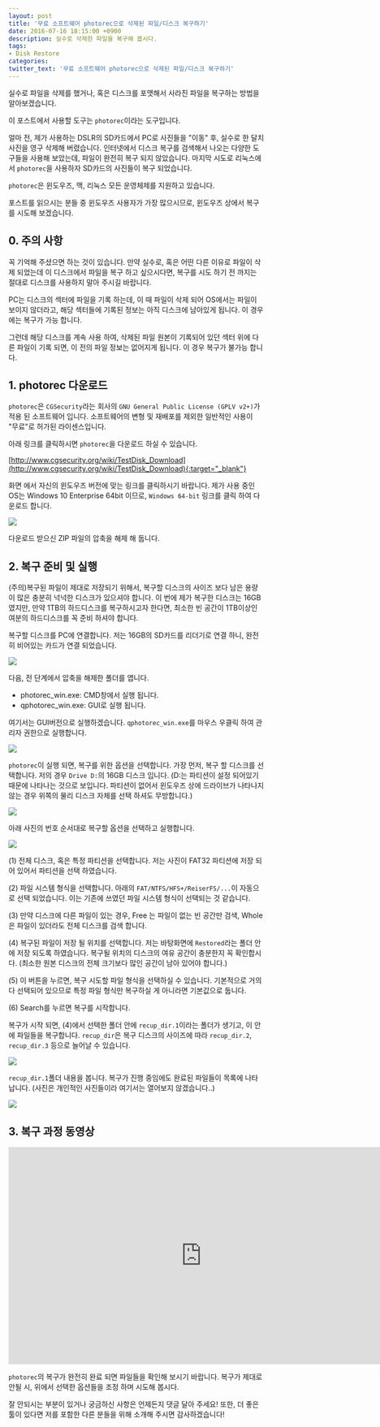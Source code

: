 ```yaml
---
layout: post
title: '무료 소프트웨어 photorec으로 삭제된 파일/디스크 복구하기'
date: 2016-07-16 18:15:00 +0900
description: 실수로 삭제한 파일을 복구해 봅시다.
tags:
- Disk Restore
categories:
twitter_text: '무료 소프트웨어 photorec으로 삭제된 파일/디스크 복구하기'
---
```


실수로 파일을 삭제를 했거나, 혹은 디스크를 포맷해서 사라진 파일을 복구하는 방법을 알아보겠습니다.

이 포스트에서 사용할 도구는 `photorec`이라는 도구입니다.

얼마 전, 제가 사용하는 DSLR의 SD카드에서 PC로 사진들을 "이동" 후, 실수로 한 달치 사진을 영구 삭제해 버렸습니다. 인터넷에서 디스크 복구를 검색해서 나오는 다양한 도구들을 사용해 보았는데, 파일이 완전히 복구 되지 않았습니다. 마지막 시도로 리눅스에서 `photorec`을 사용하자 SD카드의 사진들이 복구 되었습니다.

`photorec`은 윈도우즈, 맥, 리눅스 모든 운영체제를 지원하고 있습니다.

포스트를 읽으시는 분들 중 윈도우즈 사용자가 가장 많으시므로, 윈도우즈 상에서 복구를 시도해 보겠습니다.

## 0. 주의 사항

꼭 기억해 주셨으면 하는 것이 있습니다. 만약 실수로, 혹은 어떤 다른 이유로 파일이 삭제 되었는데 이 디스크에서 파일을 복구 하고 싶으시다면, 복구를 시도 하기 전 까지는 절대로 디스크를 사용하지 말아 주시길 바랍니다.

PC는 디스크의 섹터에 파일을 기록 하는데, 이 때 파일이 삭제 되어 OS에서는 파일이 보이지 않더라고, 해당 섹터들에 기록된 정보는 아직 디스크에 남아있게 됩니다. 이 경우에는 복구가 가능 합니다.

그런데 해당 디스크를 계속 사용 하여, 삭제된 파일 원본이 기록되어 있던 섹터 위에 다른 파일이 기록 되면, 이 전의 파일 정보는 없어지게 됩니다. 이 경우 복구가 불가능 합니다.

## 1. photorec 다운로드

`photorec`은 `CGSecurity`라는 회사의 `GNU General Public License (GPLV v2+)`가 적용 된 소프트웨어 입니다. 소프트웨어의 변형 및 재배포를 제외한 일반적인 사용이 "무료"로 허가된 라이센스입니다.

아래 링크를 클릭하시면 `photorec`을 다운로드 하실 수 있습니다.

[http://www.cgsecurity.org/wiki/TestDisk_Download](http://www.cgsecurity.org/wiki/TestDisk_Download){:target="_blank"}

화면 에서 자신의 윈도우즈 버전에 맞는 링크를 클릭하시기 바랍니다. 제가 사용 중인 OS는 Windows 10 Enterprise 64bit 이므로, `Windows 64-bit` 링크를 클릭 하여 다운로드 합니다.

<a href="https://minibrary.com/blogimg/img-2016-0716-001.png" data-lightbox="354"><img src="https://minibrary.com/blogimg/img-2016-0716-001.png"></a>

다운로드 받으신 ZIP 파일의 압축을 해제 해 둡니다.

## 2. 복구 준비 및 실행

(주의)복구된 파일이 제대로 저장되기 위해서, 복구할 디스크의 사이즈 보다 남은 용량이 많은 충분히 넉넉한 디스크가 있으셔야 합니다. 이 번에 제가 복구한 디스크는 16GB 였지만, 만약 1TB의 하드디스크를 복구하시고자 한다면, 최소한 빈 공간이 1TB이상인 여분의 하드디스크를 꼭 준비 하셔야 합니다.

복구할 디스크를 PC에 연결합니다. 저는 16GB의 SD카드를 리더기로 연결 하니, 완전히 비어있는 카드가 연결 되었습니다.

<a href="https://minibrary.com/blogimg/img-2016-0716-002.png" data-lightbox="354"><img src="https://minibrary.com/blogimg/img-2016-0716-002.png"></a>

다음, 전 단계에서 압축을 해제한 폴더를 엽니다.

* photorec_win.exe: CMD창에서 실행 됩니다.
* qphotorec_win.exe: GUI로 실행 됩니다.

여기서는 GUI버전으로 실행하겠습니다. `qphotorec_win.exe`를 마우스 우클릭 하여 관리자 권한으로 실행합니다.

<a href="https://minibrary.com/blogimg/img-2016-0716-003.png" data-lightbox="354"><img src="https://minibrary.com/blogimg/img-2016-0716-003.png"></a>

`photorec`이 실행 되면, 복구를 위한 옵션을 선택합니다. 가장 먼저, 복구 할 디스크를 선택합니다. 저의 경우 `Drive D:`의 16GB 디스크 입니다. (D:는 파티션이 설정 되어있기 때문에 나타나는 것으로 보입니다. 파티션이 없어서 윈도우즈 상에 드라이브가 나타나지 않는 경우 위쪽의 물리 디스크 자체를 선택 하셔도 무방합니다.)

<a href="https://minibrary.com/blogimg/img-2016-0716-004.png" data-lightbox="354"><img src="https://minibrary.com/blogimg/img-2016-0716-004.png"></a>

아래 사진의 번호 순서대로 복구할 옵션을 선택하고 실행합니다.

<a href="https://minibrary.com/blogimg/img-2016-0716-005.png" data-lightbox="354"><img src="https://minibrary.com/blogimg/img-2016-0716-005.png"></a>

(1) 전체 디스크, 혹은 특정 파티션을 선택합니다. 저는 사진이 FAT32 파티션에 저장 되어 있어서 파티션을 선택 하였습니다.

(2) 파일 시스템 형식을 선택합니다. 아래의 `FAT/NTFS/HFS+/ReiserFS/...`이 자동으로 선택 되었습니다. 이는 기존에 쓰였던 파일 시스템 형식이 선택되는 것 같습니다.

(3) 만약 디스크에 다른 파일이 있는 경우, Free 는 파일이 없는 빈 공간만 검색, Whole은 파일이 있더라도 전체 디스크를 검색 합니다.

(4) 복구된 파일이 저장 될 위치를 선택합니다. 저는 바탕화면에 `Restored`라는 폴더 안에 저장 되도록 하였습니다. 복구될 위치의 디스크의 여유 공간이 충분한지 꼭 확인합시다. (최소한 원본 디스크의 전체 크기보다 많인 공간이 남아 있어야 합니다.)

(5) 이 버튼을 누르면, 복구 시도할 파일 형식을 선택하실 수 있습니다. 기본적으로 거의 다 선택되어 있으므로 특정 파일 형식만 복구하실 게 아니라면 기본값으로 둡니다.

(6) Search를 누르면 복구를 시작합니다.

복구가 시작 되면, (4)에서 선택한 폴더 안에 `recup_dir.1`이라는 폴더가 생기고, 이 안에 파일들을 복구합니다. `recup_dir`은 복구 디스크의 사이즈에 따라 `recup_dir.2`, `recup_dir.3` 등으로 늘어날 수 있습니다.

<a href="https://minibrary.com/blogimg/img-2016-0716-007.png" data-lightbox="354"><img src="https://minibrary.com/blogimg/img-2016-0716-007.png"></a>

`recup_dir.1`폴더 내용을 봅니다. 복구가 진행 중임에도 완료된 파일들이 목록에 나타 납니다. (사진은 개인적인 사진들이라 여기서는 열어보지 않겠습니다..)

<a href="https://minibrary.com/blogimg/img-2016-0716-008.png" data-lightbox="354"><img src="https://minibrary.com/blogimg/img-2016-0716-008.png"></a>


## 3. 복구 과정 동영상

<iframe width="760" height="428" src="https://www.youtube.com/embed/qCockwt51Yo" frameborder="0" allowfullscreen></iframe>

`photorec`의 복구가 완전히 완료 되면 파일들을 확인해 보시기 바랍니다. 복구가 제대로 안될 시, 위에서 선택한 옵션들을 조정 하며 시도해 봅시다.

잘 안되시는 부분이 있거나 궁금하신 사항은 언제든지 댓글 달아 주세요! 또한, 더 좋은 툴이 있다면 저를 포함한 다른 분들을 위해 소개해 주시면 감사하겠습니다!

